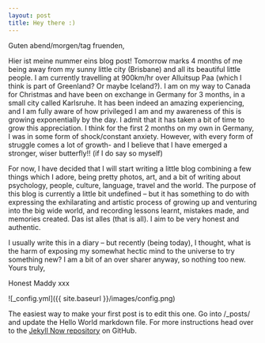 ```yaml
---
layout: post
title: Hey there :) 
---
```


Guten abend/morgen/tag fruenden, 


Hier ist meine nummer eins blog post! Tomorrow marks 4 months of me being away from my sunny little city (Brisbane) and all its beautiful little people. I am currently travelling at 900km/hr over Alluitsup Paa (which I think is part of Greenland? Or maybe Iceland?). I am on my way to Canada for Christmas and have been on exchange in Germany for 3 months, in a small city called Karlsruhe. It has been indeed an amazing experiencing, and I am fully aware of how privileged I am and my awareness of this is growing exponentially by the day. I admit that it has taken a bit of time to grow this appreciation. I think for the first 2 months on my own in Germany, I was in some form of shock/constant anxiety. However, with every form of struggle comes a lot of growth- and I believe that I have emerged a stronger, wiser butterfly!! (if I do say so myself) 


For now, I have decided that I will start writing a little blog combining a few things which I adore, being pretty photos, art, and a bit of writing about psychology, people, culture, language, travel and the world. The purpose of this blog is currently a little bit undefined – but it has something to do with expressing the exhilarating and artistic process of growing up and venturing into the big wide world, and recording lessons learnt, mistakes made, and memories created. Das ist alles (that is all). I aim to be very honest and authentic. 


I usually write this in a diary – but recently (being today), I thought, what is the harm of exposing my somewhat hectic mind to the universe to try something new? I am a bit of an over sharer anyway, so nothing too new. 
Yours truly,


Honest Maddy xxx


![_config.yml]({{ site.baseurl }}/images/config.png)

The easiest way to make your first post is to edit this one. Go into /_posts/ and update the Hello World markdown file. For more instructions head over to the [Jekyll Now repository](https://github.com/barryclark/jekyll-now) on GitHub.